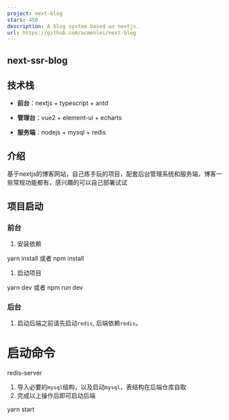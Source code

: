 ```yaml
---
project: next-blog
stars: 450
description: A blog system based on nextjs.
url: https://github.com/acmenlei/next-blog
---
```


next-ssr-blog
-------------

技术栈
---

-   **前台**：nextjs + typescript + antd
    
-   **管理台**：vue2 + element-ui + echarts
    
-   **服务端**：nodejs + mysql + redis
    

介绍
--

基于nextjs的博客网站，自己练手玩的项目，配套后台管理系统和服务端，博客一些常规功能都有，感兴趣的可以自己部署试试

项目启动
----

### 前台

1.  安装依赖

yarn install 或者 npm install

1.  启动项目

yarn dev 或者 npm run dev

### 后台

1.  启动后端之前请先启动`redis`, 后端依赖`redis`。

# 启动命令
redis-server

1.  导入必要的`mysql`结构，以及启动`mysql`，表结构在后端仓库自取
2.  完成以上操作后即可启动后端

yarn start
